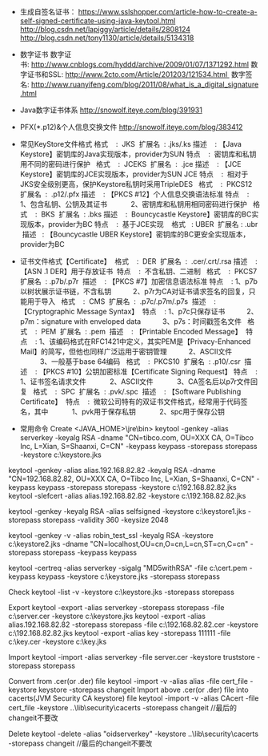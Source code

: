 * 生成自签名证书：
https://www.sslshopper.com/article-how-to-create-a-self-signed-certificate-using-java-keytool.html
http://blog.csdn.net/lapiggy/article/details/2808124
http://blog.csdn.net/tony1130/article/details/5134318

* 数字证书
数字证书: http://www.cnblogs.com/hyddd/archive/2009/01/07/1371292.html
数字证书和SSL: http://www.2cto.com/Article/201203/121534.html 
数字签名: http://www.ruanyifeng.com/blog/2011/08/what_is_a_digital_signature.html

* Java数字证书体系
http://snowolf.iteye.com/blog/391931

* PFX(*.p12)&个人信息交换文件
http://snowolf.iteye.com/blog/383412

* 常见KeyStore文件格式
格式    :  JKS 
扩展名  : .jks/.ks
描述    : 【Java Keystore】密钥库的Java实现版本，provider为SUN
特点    :  密钥库和私钥用不同的密码进行保护
 
格式    :  JCEKS 
扩展名  :  .jce
描述    : 【JCE Keystore】密钥库的JCE实现版本，provider为SUN JCE
特点    :  相对于JKS安全级别更高，保护Keystore私钥时采用TripleDES
 
格式    :  PKCS12
扩展名  :  .p12/.pfx
描述    : 【PKCS #12】个人信息交换语法标准
特点    :  1、包含私钥、公钥及其证书
           2、密钥库和私钥用相同密码进行保护
 
格式    :  BKS 
扩展名  : .bks
描述    :  Bouncycastle Keystore】密钥库的BC实现版本，provider为BC
特点    :  基于JCE实现
 
 格式   : UBER
 扩展名 : .ubr
 描述   : 【Bouncycastle UBER Keystore】密钥库的BC更安全实现版本，provider为BC

* 证书文件格式【Certificate】 
格式    :  DER 
扩展名  :  .cer/.crt/.rsa
描述    : 【ASN .1 DER】用于存放证书 
特点    :  不含私钥、二进制
 
格式    :  PKCS7 
扩展名  : .p7b/.p7r 
描述    : 【PKCS #7】加密信息语法标准
特点    : 1、p7b以树状展示证书链，不含私钥
          2、p7r为CA对证书请求签名的回复，只能用于导入
 
格式    :  CMS 
扩展名  :  .p7c/.p7m/.p7s 
描述    : 【Cryptographic Message Syntax】 
特点    : 1、p7c只保存证书
          2、p7m：signature with enveloped data
          3、p7s：时间戳签名文件
 
格式    :  PEM 
扩展名  : .pem 
描述    : 【Printable Encoded Message】 
特点    : 1、该编码格式在RFC1421中定义，其实PEM是【Privacy-Enhanced Mail】的简写，但他也同样广泛运用于密钥管理
          2、ASCII文件
          3、一般基于base 64编码
 
格式    :  PKCS10 
扩展名  : .p10/.csr 
描述    : 【PKCS #10】公钥加密标准【Certificate Signing Request】
特点    :  1、证书签名请求文件
           2、ASCII文件
           3、CA签名后以p7r文件回复
 
格式    :  SPC 
扩展名  : .pvk/.spc 
描述    : 【Software Publishing Certificate】 
特点    :  微软公司特有的双证书文件格式，经常用于代码签名，其中
           1、pvk用于保存私钥
           2、spc用于保存公钥


* 常用命令
Create 
<JAVA_HOME>\jre\bin>
keytool -genkey -alias serverkey -keyalg RSA -dname "CN=tibco.com, OU=XXX CA, O=Tibco Inc, L=Xian, S=Shaanxi, C=CN" -keypass keypass -storepass storepass -keystore c:\keystore.jks 

keytool -genkey -alias alias.192.168.82.82 -keyalg RSA -dname "CN=192.168.82.82, OU=XXX CA, O=Tibco Inc, L=Xian, S=Shaanxi, C=CN" -keypass keypass -storepass storepass -keystore c:\192.168.82.82.jks 
keytool -slefcert -alias alias.192.168.82.82  -keystore c:\192.168.82.82.jks 

keytool -genkey -keyalg RSA -alias selfsigned -keystore c:\keystore1.jks -storepass storepass -validity 360 -keysize 2048

keytool -genkey -v -alias robin_test_ssl -keyalg RSA -keystore c:\keystore2.jks -dname "CN=localhost,OU=cn,O=cn,L=cn,ST=cn,C=cn" -storepass storepass -keypass keypass  

keytool -certreq -alias serverkey -sigalg "MD5withRSA" -file c:\cert.pem -keypass keypass -keystore c:\keystore.jks  -storepass storepass

Check 
keytool -list -v -keystore c:\keystore.jks -storepass storepass 

Export
keytool -export -alias serverkey -storepass storepass -file c:\server.cer -keystore c:\keystore.jks 
keytool -export -alias alias.192.168.82.82 -storepass storepass -file c:\192.168.82.82.cer -keystore c:\192.168.82.82.jks
keytool -export -alias key -storepass 111111 -file c:\key.cer -keystore c:\key.jks
 
Import
keytool -import -alias serverkey -file server.cer -keystore truststore -storepass storepass

Convert from .cer(or .der) file
keytool -import -v -alias alias -file cert_file -keystore keystore -storepass changeit
Import above .cer(or .der) file into cacerts(JVM Security CA keystore) file
keytool -import -v -alias CAcert -file cert_file -keystore ..\lib\security\cacerts -storepass changeit   //最后的changeit不要改

Delete
keytool -delete -alias "oidserverkey" -keystore ..\lib\security\cacerts -storepass changeit //最后的changeit不要改

